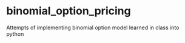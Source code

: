 # binomial_option_pricing
Attempts of implementing binomial option model learned in class into python
